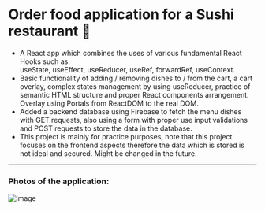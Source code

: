 # Order food application for a Sushi restaurant 🍣

- A React app which combines the uses of various fundamental React Hooks such as:  
useState, useEffect, useReducer, useRef, forwardRef, useContext. 
- Basic functionality of adding / removing dishes to / from the cart, a cart overlay, complex states management by using useReducer, practice of semantic HTML structure and proper React components arrangement. Overlay using Portals from ReactDOM to the real DOM.
- Added a backend database using Firebase to fetch the menu dishes with GET requests, also using a form with proper use input validations and POST requests to store the data in the database.
- This project is mainly for practice purposes, note that this project focuses on the frontend aspects therefore the data which is stored is not ideal and secured. Might be changed in the future.

---

### Photos of the application:

![image](https://user-images.githubusercontent.com/94289687/194761945-2eecb0a6-b1df-4b75-8fb4-f71ea2c72e6d.png)
